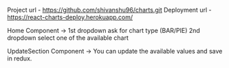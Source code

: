 Project url - https://github.com/shivanshu96/charts.git
Deployment url - https://react-charts-deploy.herokuapp.com/

Home Component -> 
1st dropdown ask for chart type (BAR/PIE)
2nd dropdown select one of the available chart

UpdateSection Component ->
You can update the available values and save in redux.

